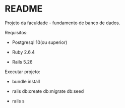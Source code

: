 # README

Projeto da faculdade - fundamento de banco de dados.

Requisitos:

* Postgresql 10(ou superior)

* Ruby 2.6.4

* Rails 5.26

Executar projeto:

* bundle install

* rails db:create db:migrate db:seed

* rails s
